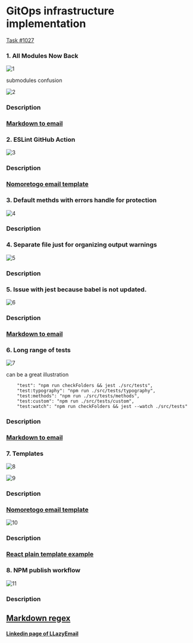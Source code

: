 # GitOps infrastructure implementation 
[Task #1027](https://github.com/LLazyEmail/markdown-to-email/discussions/1027)

### 1. All Modules Now Back

![1](https://user-images.githubusercontent.com/1469198/175816083-189ed2cd-9ef0-4d11-8096-ca03b15351df.png "1")

submodules confusion

![2](https://user-images.githubusercontent.com/1469198/175816256-6200c620-ad78-437c-aa80-44a9e7aa5e71.png "2")

### Description

### [Markdown to email](https://github.com/LLazyEmail/markdown-to-email)

### 2. ESLint GitHub Action

![3](https://user-images.githubusercontent.com/1469198/175816189-8fe46acf-67ff-40ee-825d-9ce5a4957025.png "3")

### Description

### [Nomoretogo email template](https://github.com/LLazyEmail/nomoretogo_email_template)

### 3. Default methds with errors handle for protection

![4](https://user-images.githubusercontent.com/1469198/175816199-b6e7dc35-82f0-4b8c-b5e7-b8b7bd0b304b.png "4")

### Description

### 4. Separate file just for organizing output warnings

![5](https://user-images.githubusercontent.com/1469198/175816215-42e78e62-25a2-423f-93af-ed63afbfce0d.png "5")

### Description

### 5. Issue with jest because babel is not updated.

![6](https://user-images.githubusercontent.com/1469198/175816233-7d99a2ef-191e-490b-bb3e-3e6f8450f4b1.png "6")

### Description

### [Markdown to email](https://github.com/LLazyEmail/markdown-to-email)

### 6. Long range of tests

![7](https://user-images.githubusercontent.com/1469198/175816238-061ff0c2-d4e2-4fb6-8263-870b07309d20.png "7")

can be a great illustration

```
    "test": "npm run checkFolders && jest ./src/tests",
    "test:typography": "npm run ./src/tests/typography",
    "test:methods": "npm run ./src/tests/methods",
    "test:custom": "npm run ./src/tests/custom",
    "test:watch": "npm run checkFolders && jest --watch ./src/tests"
```
### Description

### [Markdown to email](https://github.com/LLazyEmail/markdown-to-email)

### 7. Templates

![8](https://user-images.githubusercontent.com/1469198/175816250-8c47e05a-ebfd-490b-9dec-ff298b1245ce.png "8")

![9](https://user-images.githubusercontent.com/1469198/175816251-9cb9b541-bbbf-4f5a-8906-ae882175d8e0.png "9")

### Description

### [Nomoretogo email template](https://github.com/LLazyEmail/nomoretogo_email_template)

![10](https://user-images.githubusercontent.com/1469198/175816252-07976768-48c1-4037-bb22-453c6c9c3acb.png "10")

### Description

### [React plain template example](https://github.com/LLazyEmail/react-plain-template-example)

### 8. NPM publish workflow

![11](https://user-images.githubusercontent.com/1469198/175816381-5ad355cb-304d-457c-a0d6-aab53a8af71f.png "11")

### Description

## [Markdown regex](https://github.com/LLazyEmail/markdown-regex)


#### [Linkedin page of LLazyEmail](https://www.linkedin.com/company/llazyemail/)


